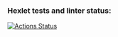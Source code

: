 ### Hexlet tests and linter status:
[![Actions Status](https://github.com/smirnov-vv/backend-project-6/workflows/hexlet-check/badge.svg)](https://github.com/smirnov-vv/backend-project-6/actions)